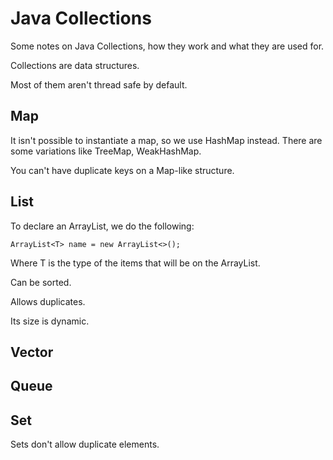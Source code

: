 # Java Collections

Some notes on Java Collections, how they work and what they are used for.

Collections are data structures.

Most of them aren't thread safe by default.

## Map

It isn't possible to instantiate a map, so we use HashMap instead. There are some variations like TreeMap, WeakHashMap.

You can't have duplicate keys on a Map-like structure.

## List

To declare an ArrayList, we do the following:

`ArrayList<T> name = new ArrayList<>();`

Where T is the type of the items that will be on the ArrayList.

Can be sorted.

Allows duplicates.

Its size is dynamic.

## Vector

## Queue

## Set

Sets don't allow duplicate elements.
